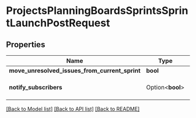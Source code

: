 # ProjectsPlanningBoardsSprintsSprintLaunchPostRequest

## Properties

Name | Type | Description | Notes
------------ | ------------- | ------------- | -------------
**move_unresolved_issues_from_current_sprint** | **bool** |  | 
**notify_subscribers** | Option<**bool**> |  | [optional][default to true]

[[Back to Model list]](../README.md#documentation-for-models) [[Back to API list]](../README.md#documentation-for-api-endpoints) [[Back to README]](../README.md)



